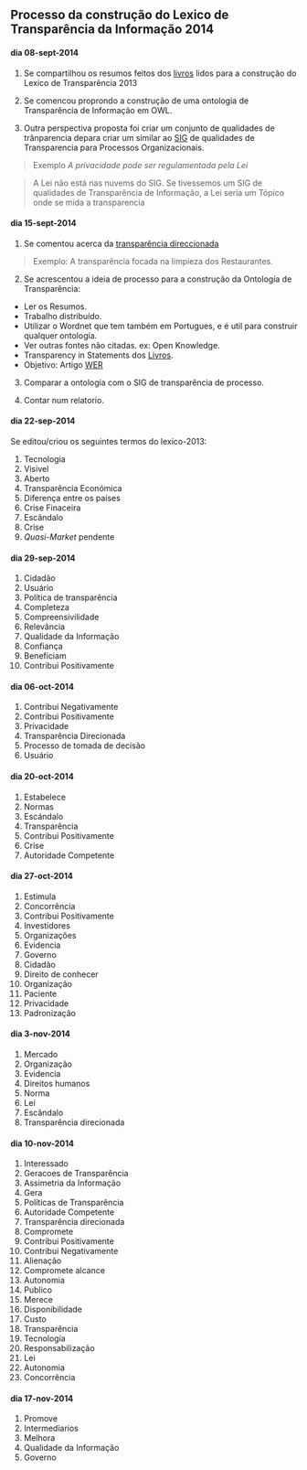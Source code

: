 ## Processo da construção do Lexico de Transparência da Informação 2014

#### dia 08-sept-2014

1.  Se compartilhou os resumos feitos dos [livros](LAL-2013.md) lidos para a construção do Lexico de Transparência 2013

2.  Se comencou proprondo a construção de uma ontologia de Transparência de Informação em OWL.

3.  Outra perspectiva proposta foi criar um conjunto de qualidades de trânparencia depara criar um similar ao [SIG](http://transparencia.inf.puc-rio.br/wiki/index.php/Cat%C3%A1logo_Transpar%C3%AAncia) de qualidades de Transparencia para Processos Organizacionais.

  > Exemplo *A privacidade pode ser regulamentada pela Lei*

  > A Lei não está nas nuvems do SIG. Se tivessemos um SIG de qualidades de Transparência de Informação, a Lei seria um Tópico onde se mida a transparencia

#### dia 15-sept-2014

1.  Se comentou acerca da [transparência direccionada](http://transparencia.inf.puc-rio.br/artigos/scopeoftransparency.pdf)

  > Exemplo: A transparência focada na limpieza dos Restaurantes.

2.  Se acrescentou a ideia de processo para a construção da Ontología de Transparência:

  - Ler os Resumos.  
  - Trabalho distribuído.
  - Utilizar o Wordnet que tem também em Portugues, e é util para construir qualquer ontología.
  - Ver outras fontes não citadas. ex: Open Knowledge.  
  - Transparency in Statements dos [Livros](LAL-2013.md).
  - Objetivo: Artigo [WER](https://sites.google.com/a/spc.org.pe/cibse2015-br/llamada-de-trabajos/wer)

3.  Comparar a ontología com o SIG de transparência de processo.

4.  Contar num relatorio.

#### dia 22-sep-2014

Se editou/criou os seguintes termos do lexico-2013:

1.  Tecnologia
2.  Visivel
3.  Aberto
4.  Transparência Económica
5.  Diferença entre os países
6.  Crise Finaceira
7.  Escândalo
8.  Crise
9.  *Quasi-Market* pendente

#### dia 29-sep-2014

1.  Cidadão
2.  Usuário
3.  Política de transparência
4.  Completeza
5.  Compreensivilidade
6.  Relevância
7.  Qualidade da Informação
8.  Confiança
9.  Beneficiam
10. Contribui Positivamente

#### dia 06-oct-2014

1.  Contribui Negativamente
2.  Contribui Positivamente
3.  Privacidade
4.  Transparência Direcionada
5.  Processo de tomada de decisão
6.  Usuário

#### dia 20-oct-2014

1.  Estabelece
2.  Normas
3.  Escándalo
4.  Transparência
5.  Contribui Positivamente
6.  Crise
7.  Autoridade Competente

#### dia 27-oct-2014

1.  Estimula
2.  Concorrência
3.  Contribui Positivamente
4.  Investidores
5.  Organizações
6.  Evidencia
7.  Governo
8.  Cidadão
9.  Direito de conhecer
10. Organização
11. Paciente
12. Privacidade
13. Padronização

#### dia 3-nov-2014

1.  Mercado
2.  Organização
3.  Evidencia
4.  Direitos humanos
5.  Norma
6.  Lei
7.  Escândalo
8.  Transparência direcionada

#### dia 10-nov-2014

1.  Interessado
2.  Geracoes de Transparência
3.  Assimetria da Informação
4.  Gera
5.  Políticas de Transparência
6.  Autoridade Competente
7.  Transparência direcionada
8.  Compromete
9.  Contribui Positivamente
10. Contribui Negativamente
11. Alienação
12. Compromete alcance
13. Autonomia
14. Publico
15. Merece
16. Disponibilidade
17. Custo
18. Transparência
19. Tecnología
20. Responsabilização
21. Lei
22. Autonomia
23. Concorrência

#### dia 17-nov-2014

1.  Promove
2.  Intermediarios
3.  Melhora
4.  Qualidade da Informação
5.  Governo
